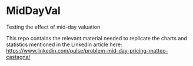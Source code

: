 # MidDayVal
Testing the effect of mid-day valuation

This repo contains the relevant material needed to replicate the charts and statistics mentioned 
in the LinkedIn article here:  https://www.linkedin.com/pulse/problem-mid-day-pricing-matteo-castagna/

